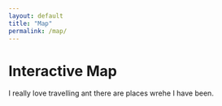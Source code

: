 ```yaml
---
layout: default
title: "Map"
permalink: /map/
---
```


# Interactive Map

I really love travelling ant there are places wrehe I have been.

<div id="map"></div>

<link rel="stylesheet" href="https://unpkg.com/leaflet@1.9.4/dist/leaflet.css" />
<script src="https://unpkg.com/leaflet@1.9.4/dist/leaflet.js"></script>

<link rel="stylesheet" href="{{ '/assets/css/map.css' | relative_url }}">
<script src="{{ '/assets/js/map.js' | relative_url }}"></script>
